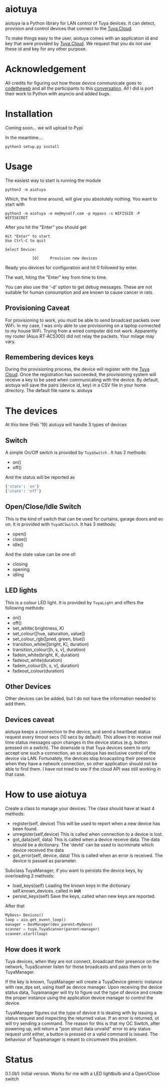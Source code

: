# aiotuya

aiotuya ia a Python library for LAN control of Tuya devices. It can detect, provision
and control devices that connect to the [Tuya Cloud](https://www.tuya.com).

To make things easy to the user, aiotuya comes with an application id and key
that were provided by [Tuya Cloud](https://www.tuya.com). We request that you
do not use these id and key for any other purpose.

# Acknowledgement

All credits for figuring out how those device communicate goes to [codetheweb](https://github.com/codetheweb/tuyapi)
and all the participants to this [conversation](https://github.com/codetheweb/tuyapi/issues/5). All I did is
port their work to Python with asyncio and added bugs.

# Installation

Coming soon... we will upload to Pypi

In the meantime....

``` shell
python3 setup.py install
```

# Usage

The easiest way to start is running the module

``` shell
python3 -m aiotuya
```

Which, the first time around, will give you absolutely nothing. You want to
start with

``` shell
python3 -m aiotuya -e me@myself.com -p mypass -s WIFISSID -P WIFISECRET
```

After you hit the "Enter" you should get

``` shell
Hit "Enter" to start
Use Ctrl-C to quit

Select Device:

            [0]     Provision new devices
```


Ready you devices for configuration and hit 0 followed by enter.

The wait, hiting the "Enter" key from time to time.

You can also use the '-d' option to get debug messages. These are not suitable for human consumption and are
known to cause cancer in rats.

## Provisioning Caveat

For provisioning to work, you must be able to send broadcast packets over WiFi.
In my case, I was only able to use provisioning on a laptop connected to my
house WiFi. Trying from a wired computer did not work. Apparently my router (Asus RT-AC5300)
did not relay the packets. Your milage may vary.

## Remembering devices keys

During the provisioning process, the device will register with the [Tuya Cloud](https://www.tuya.com).
Once the registration has succeeded, the provisioning system will receive a key to be used
when communicating with the device. By default, aiotuya will save the pairs (device id, key) in a CSV file
in your home directory. The default file name is .aiotuya

# The devices

At this time (Feb '19) aiotuya will handle 3 types of devices

## Switch

A simple On/Off switch is provided by ``` TuyaSwitch ``` . It has 2 methods:

* on()
* off()

And the status will be reported as

``` python
{'state': 'on'}
{'state': 'off'}
```

## Open/Close/Idle Switch

This is the kind of switch that can be used for curtains, garage doors and so on. It is
provided with ``` TuyaOCSwitch ```.  It has 3 methods:

* open()
* close()
* idle()

And the state value can be one of:

* closing
* opening
* idling

## LED lights

This is a colour LED light. It is provided by  ``` TuyaLight ``` and offers the following methods:

* on()
* off()
* set_white( brightness, K)
* set_colour([hue, saturation, value])
* set_colour_rgb([pred, green, blue])
* transition_white([bright, K], duration)
* transition_colour([h, s, v], duration)
* fadein_white(bright, K, duration)
* fadeout_white(duration)
* fadein_colour([h, s, v], duration)
* fadeout_colour(duration)

## Other Devices

Other devices can be added, but I do not have the information needed to add them.

## Devices caveat

aiotuya keeps a connection to the device, and send a heartbeat status request every timout secs
(10 secs by default). This allows it to receive real time status messages upon changes in the device status
(e.g. button pressed on a switch). The downside is that Tuya devices seem to only accept one such a
connection, an so aiotuya has exclusive control of the device via LAN. Fortunately, the devices stop broacasting their presence
when they have a network connection, so other application should not be able to find them. I have not tried to see if the
cloud API was still working in that case.

# How to use aiotuya

Create a class to manage your devices. The class should have at least 4 methods:

* register(self, device)
  This will be used to report when a new device has been found.
* unregister(self,device)
  This is called when connection to a device is lost.
* got_data(self, data)
  This is called when a device receive data. The data should be a dictionary. The 'devId' can be used to iscriminate which device received the data
* got_error(self, device, data)
  This is called when an error is received. The device is passed as parameter.


Subclass TuyaManager, if you want to persists the device keys, by overloading 2 methods:

* load_keys(self)
  Loading the known keys in the dictionary self.known_devices. called in __init__
* persist_keys(self)
  Save the keys, called when new keys are reported.

After that

``` python
MyDevs= Devices()
loop = aio.get_event_loop()
manager = DevManager(dev_parent=MyDevs)
scanner = tuya.TuyaScanner(parent=manager)
scanner.start(loop)
```
## How does it work

Tuya devices, when they are not connect, broadcast their presence on the network, TuyaScanner listen
for those broadcasts and pass them on to TuyaManager.

If the key is known, TuyaManager will create a TuyaDevice generic instance with raw_dps set, using itself as device manager.
Upon receiving the device status data, Tuyamanager will try to figure out the type of device and create the proper instance
using the application device manager to control the device.

TuyaManager figures out the type of device it is dealing with by issuing a status request and inspecting the returned value.
If an error is returned, ot will try sending a command. The reason for this is that my OC Switch, after powering up, will return
a "json struct data unvalid" error to any status request until either, a button is pressed or a valid command is issued. The behaviour
of Tuyamanager is meant to circumvent this problem.

# Status

0.1.0b1: Initial version. Works for me with a LED lightbulb and a Open/Close switch
